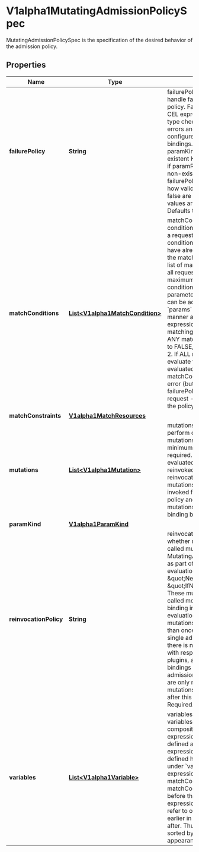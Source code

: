 

# V1alpha1MutatingAdmissionPolicySpec

MutatingAdmissionPolicySpec is the specification of the desired behavior of the admission policy.

## Properties

| Name | Type | Description | Notes |
|------------ | ------------- | ------------- | -------------|
|**failurePolicy** | **String** | failurePolicy defines how to handle failures for the admission policy. Failures can occur from CEL expression parse errors, type check errors, runtime errors and invalid or mis-configured policy definitions or bindings.  A policy is invalid if paramKind refers to a non-existent Kind. A binding is invalid if paramRef.name refers to a non-existent resource.  failurePolicy does not define how validations that evaluate to false are handled.  Allowed values are Ignore or Fail. Defaults to Fail. |  [optional] |
|**matchConditions** | [**List&lt;V1alpha1MatchCondition&gt;**](V1alpha1MatchCondition.md) | matchConditions is a list of conditions that must be met for a request to be validated. Match conditions filter requests that have already been matched by the matchConstraints. An empty list of matchConditions matches all requests. There are a maximum of 64 match conditions allowed.  If a parameter object is provided, it can be accessed via the &#x60;params&#x60; handle in the same manner as validation expressions.  The exact matching logic is (in order):   1. If ANY matchCondition evaluates to FALSE, the policy is skipped.   2. If ALL matchConditions evaluate to TRUE, the policy is evaluated.   3. If any matchCondition evaluates to an error (but none are FALSE):      - If failurePolicy&#x3D;Fail, reject the request      - If failurePolicy&#x3D;Ignore, the policy is skipped |  [optional] |
|**matchConstraints** | [**V1alpha1MatchResources**](V1alpha1MatchResources.md) |  |  [optional] |
|**mutations** | [**List&lt;V1alpha1Mutation&gt;**](V1alpha1Mutation.md) | mutations contain operations to perform on matching objects. mutations may not be empty; a minimum of one mutation is required. mutations are evaluated in order, and are reinvoked according to the reinvocationPolicy. The mutations of a policy are invoked for each binding of this policy and reinvocation of mutations occurs on a per binding basis. |  [optional] |
|**paramKind** | [**V1alpha1ParamKind**](V1alpha1ParamKind.md) |  |  [optional] |
|**reinvocationPolicy** | **String** | reinvocationPolicy indicates whether mutations may be called multiple times per MutatingAdmissionPolicyBinding as part of a single admission evaluation. Allowed values are \&quot;Never\&quot; and \&quot;IfNeeded\&quot;.  Never: These mutations will not be called more than once per binding in a single admission evaluation.  IfNeeded: These mutations may be invoked more than once per binding for a single admission request and there is no guarantee of order with respect to other admission plugins, admission webhooks, bindings of this policy and admission policies.  Mutations are only reinvoked when mutations change the object after this mutation is invoked. Required. |  [optional] |
|**variables** | [**List&lt;V1alpha1Variable&gt;**](V1alpha1Variable.md) | variables contain definitions of variables that can be used in composition of other expressions. Each variable is defined as a named CEL expression. The variables defined here will be available under &#x60;variables&#x60; in other expressions of the policy except matchConditions because matchConditions are evaluated before the rest of the policy.  The expression of a variable can refer to other variables defined earlier in the list but not those after. Thus, variables must be sorted by the order of first appearance and acyclic. |  [optional] |



